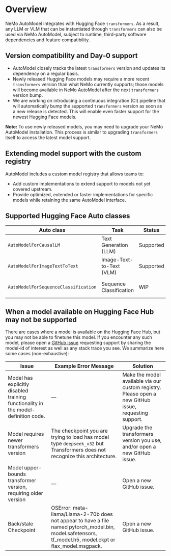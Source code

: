 # Overview

NeMo AutoModel integrates with Hugging Face `transformers`. As a result, any LLM or VLM that can be instantiated through `transformers` can also be used via NeMo AutoModel, subject to runtime, third-party software dependencies and feature compatibility.

## Version compatibility and Day‑0 support

- AutoModel closely tracks the latest `transformers` version and updates its dependency on a regular basis.
- Newly released Hugging Face models may require a more recent `transformers` version than what NeMo currently supports; those models will become available in NeMo AutoModel after the next `transformers` version bump.
- We are working on introducing a continuous integration (CI) pipeline that will automatically bump the supported `transformers` version as soon as a new release is detected. This will enable even faster support for the newest Hugging Face models.

**Note:** To use newly released models, you may need to upgrade your NeMo AutoModel installation. This process is similar to upgrading `transformers` itself to access the latest model support.

## Extending model support with the custom registry

AutoModel includes a custom model registry that allows teams to:

- Add custom implementations to extend support to models not yet covered upstream.
- Provide optimized, extended or faster implementations for specific models while retaining the same AutoModel interface.

## Supported Hugging Face Auto classes

| Auto class                          | Task                     | Status     | Notes                                     |
|-------------------------------------|--------------------------|------------|-------------------------------------------|
| `AutoModelForCausalLM`              | Text Generation (LLM)    | Supported  | See [`docs/model-coverage/llm.md`](https://github.com/NVIDIA-NeMo/Automodel/blob/main/docs/model-coverage/llm.md).         |
| `AutoModelForImageTextToText`       | Image-Text-to-Text (VLM) | Supported  | See [`docs/model-coverage/vlm.md`](https://github.com/NVIDIA-NeMo/Automodel/blob/main/docs/model-coverage/vlm.md).         |
| `AutoModelForSequenceClassification`| Sequence Classification  | WIP        | Early support; interfaces may change.     |


## When a model available on Hugging Face Hub may not be supported

There are cases where a model is available on the Hugging Face Hub, but you may not be able to finetune this model.
If you encounter any such model, please open a [GitHub issue](https://github.com/NVIDIA-NeMo/Automodel/issues) requesting support by sharing the model-id of interest as well as any stack trace you see. We summarize here some cases (non-exhaustive):

| Issue                              | Example Error Message    | Solution                                    |
|------------------------------------|--------------------------|---------------------------------------------|
|Model has explicitly disabled training functionality in the model-definition code. | — | Make the model available via our custom registry. Please open a new GitHub issue, requesting support. |
| Model requires newer transformers version | The checkpoint you are trying to load has model type `deepseek_v32` but Transformers does not recognize this architecture. | Upgrade the transformers version you use, and/or open a new GitHub issue. |
| Model upper-bounds transformer version, requiring older version | — | Open a new GitHub issue. |
| Back/stale Checkpoint | OSError: meta-llama/Llama-2-70b does not appear to have a file named pytorch_model.bin, model.safetensors, tf_model.h5, model.ckpt or flax_model.msgpack. | Open a new GitHub issue. |
